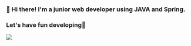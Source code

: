 ### 👋 Hi there! I'm a junior web developer using JAVA and Spring.  
### Let's have fun developing🚀  
  
<a href="mailto:﻿gag7ga@gmail.com?subject=안녕하세요." target="_blank"><img src="https://img.shields.io/badge/gag7ga@gmail.com-#F9F54B?style=plastic&logo=Gmail&logoColor=#EA4335"/></a>


<!--
**OlttaeMelona/OlttaeMelona** is a ✨ _special_ ✨ repository because its `README.md` (this file) appears on your GitHub profile.

Here are some ideas to get you started:

- 🔭 I’m currently working on ...
- 🌱 I’m currently learning ...
- 👯 I’m looking to collaborate on ...
- 🤔 I’m looking for help with ...
- 💬 Ask me about ...
- 📫 How to reach me: ...
- 😄 Pronouns: ...
- ⚡ Fun fact: ...
-->

